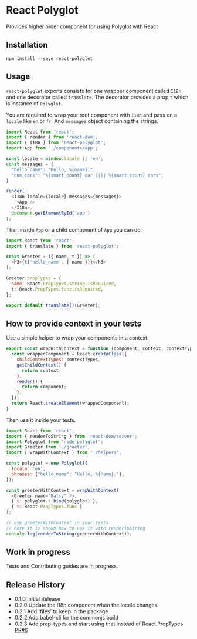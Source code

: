 # React Polyglot
Provides higher order component for using Polyglot with React

## Installation

```
npm install --save react-polyglot
```

## Usage

`react-polyglot` exports consists for one wrapper component called `I18n` and one decorator called
`translate`. The decorator provides a prop `t` which is instance of `Polyglot`.

You are required to wrap your root component with `I18n` and pass on a `locale` like `en` or `fr`.
And `messages` object containing the strings.

```js
import React from 'react';
import { render } from 'react-dom';
import { I18n } from 'react-polyglot';
import App from './components/app';

const locale = window.locale || 'en';
const messages = {
  "hello_name": "Hello, %{name}.",
  "num_cars": "%{smart_count} car |||| %{smart_count} cars",
}

render(
  <I18n locale={locale} messages={messages}>
    <App />
  </I18n>,
  document.getElementById('app')
);
```

Then inside `App` or a child component of `App` you can do:

```js
import React from 'react';
import { translate } from 'react-polyglot';

const Greeter = ({ name, t }) => (
  <h3>{t('hello_name', { name })}</h3>
);

Greeter.propTypes = {
  name: React.PropTypes.string.isRequired,
  t: React.PropTypes.func.isRequired,
};

export default translate()(Greeter);
```

## How to provide context in your tests

Use a simple helper to wrap your components in a context.

```js
export const wrapWithContext = function (component, context, contextTypes) {
  const wrappedComponent = React.createClass({
    childContextTypes: contextTypes,
    getChildContext() {
      return context;
    },
    render() {
      return component;
    },
  });
  return React.createElement(wrappedComponent);
}
```

Then use it inside your tests.

```js
import React from 'react';
import { renderToString } from 'react-dom/server';
import Polyglot from 'node-polyglot';
import Greeter from './greeter';
import { wrapWithContext } from './helpers';

const polyglot = new Polyglot({
  locale: 'en',
  phrases: {"hello_name": "Hello, %{name}."},
});

const greeterWithContext = wrapWithContext(
  <Greeter name="Batsy" />,
  { t: polyglot.t.bind(polyglot) },
  { t: React.PropTypes.func }
);

// use greeterWithContext in your tests
// here it is shown how to use it with renderToString
console.log(renderToString(greeterWithContext));
```

## Work in progress

Tests and Contributing guides are in progress.


## Release History

* 0.1.0 Initial Release
* 0.2.0 Update the I18n component when the locale changes
* 0.2.1 Add 'files' to keep in the package
* 0.2.2 Add babel-cli for the commonjs build
* 0.2.3 Add prop-types and start using that instead of React.PropTypes [PR#6](https://github.com/nayaabkhan/react-polyglot/pull/6)
